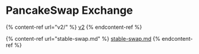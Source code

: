 # PancakeSwap Exchange

{% content-ref url="v2/" %}
[v2](v2/)
{% endcontent-ref %}

{% content-ref url="stable-swap.md" %}
[stable-swap.md](stable-swap.md)
{% endcontent-ref %}
